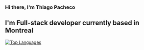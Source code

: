 ### Hi there, I'm Thiago Pacheco

## I'm Full-stack developer currently based in Montreal

[![Top Languages](https://github-readme-stats.vercel.app/api/top-langs/?username=pachecoio&layout=compact&theme=tokyonight)](https://github.com/anuraghazra/github-readme-stats)
